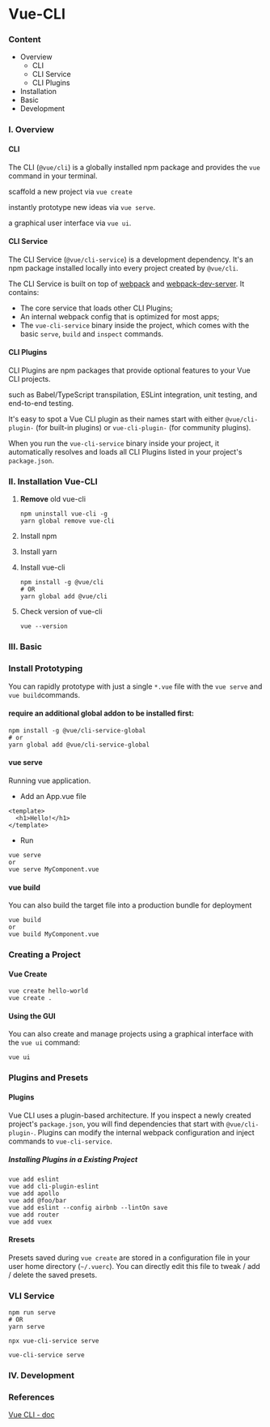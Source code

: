 # Vue-CLI

### Content

- Overview
  - CLI
  - CLI Service
  - CLI Plugins
- Installation
- Basic
- Development

### I. Overview

#### CLI

The CLI (`@vue/cli`) is a globally installed npm package and provides the `vue` command in your terminal.

scaffold a new project via `vue create`

instantly prototype new ideas via `vue serve`.

a graphical user interface via `vue ui`.

#### CLI Service

The CLI Service (`@vue/cli-service`) is a development dependency. It's an npm package installed locally into every project created by `@vue/cli`.

The CLI Service is built on top of [webpack](http://webpack.js.org/) and [webpack-dev-server](https://github.com/webpack/webpack-dev-server). It contains:

- The core service that loads other CLI Plugins;
- An internal webpack config that is optimized for most apps;
- The `vue-cli-service` binary inside the project, which comes with the basic `serve`, `build` and `inspect` commands.

#### CLI Plugins

CLI Plugins are npm packages that provide optional features to your Vue CLI projects.

such as Babel/TypeScript transpilation, ESLint integration, unit testing, and end-to-end testing.

It's easy to spot a Vue CLI plugin as their names start with either `@vue/cli-plugin-` (for built-in plugins) or `vue-cli-plugin-` (for community plugins).

When you run the `vue-cli-service` binary inside your project, it automatically resolves and loads all CLI Plugins listed in your project's `package.json`.



### II. Installation Vue-CLI

1. **Remove** old vue-cli

   ```shell
   npm uninstall vue-cli -g
   yarn global remove vue-cli
   ```

2. Install npm

3. Install yarn

4. Install vue-cli

   ```shell
   npm install -g @vue/cli
   # OR
   yarn global add @vue/cli
   ```

4. Check version of vue-cli

   ```shell
   vue --version
   ```



### III. Basic



### Install Prototyping

You can rapidly prototype with just a single `*.vue` file with the `vue serve` and `vue build`commands.

#### require an additional global addon to be installed first:

```shell
npm install -g @vue/cli-service-global
# or
yarn global add @vue/cli-service-global
```

#### vue serve

Running vue application.

- Add an App.vue file

```
<template>
  <h1>Hello!</h1>
</template>
```

  - Run

```
vue serve
or 
vue serve MyComponent.vue
```

#### vue build

You can also build the target file into a production bundle for deployment

```
vue build
or
vue build MyComponent.vue
```



### Creating a Project

#### Vue Create

```shell
vue create hello-world
vue create .
```

#### Using the  GUI

You can also create and manage projects using a graphical interface with the `vue ui` command:

```shell
vue ui
```



### Plugins and Presets

#### Plugins

Vue CLI uses a plugin-based architecture. If you inspect a newly created project's `package.json`, you will find dependencies that start with `@vue/cli-plugin-`. Plugins can modify the internal webpack configuration and inject commands to `vue-cli-service`.

##### Installing Plugins in a Existing Project

```shell
vue add eslint
vue add cli-plugin-eslint
vue add apollo
vue add @foo/bar
vue add eslint --config airbnb --lintOn save
vue add router
vue add vuex
```

#### Rresets

Presets saved during `vue create` are stored in a configuration file in your user home directory (`~/.vuerc`). You can directly edit this file to tweak / add / delete the saved presets.



### VLI Service

```shell
npm run serve
# OR
yarn serve
```

```shell
npx vue-cli-service serve
```

```shell
vue-cli-service serve
```



### IV. Development







### References

[Vue CLI - doc](https://cli.vuejs.org/guide/#components-of-the-system)


